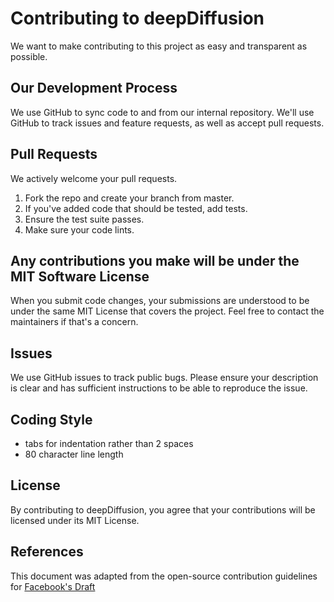 # Contributing to deepDiffusion
We want to make contributing to this project as easy and transparent as possible.

## Our Development Process
We use GitHub to sync code to and from our internal repository. We'll use GitHub to track issues and feature requests, as well as accept pull requests.

## Pull Requests
We actively welcome your pull requests.
1. Fork the repo and create your branch from master.
2. If you've added code that should be tested, add tests.
3. Ensure the test suite passes.
4. Make sure your code lints.
<!--6. If you haven't already, complete the Contributor License Agreement ("CLA").-->

## Any contributions you make will be under the MIT Software License
When you submit code changes, your submissions are understood to be under the same MIT License that covers the project. Feel free to contact the maintainers if that's a concern.

## Issues
We use GitHub issues to track public bugs. Please ensure your description is clear and has sufficient instructions to be able to reproduce the issue.

## Coding Style
* tabs for indentation rather than 2 spaces
* 80 character line length

## License
By contributing to deepDiffusion, you agree that your contributions will be licensed under its MIT License.

## References
This document was adapted from the open-source contribution guidelines for [Facebook's Draft](https://github.com/facebook/draft-js/blob/a9316a723f9e918afde44dea68b5f9f39b7d9b00/CONTRIBUTING.md)

